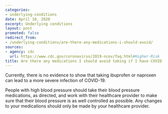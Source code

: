 ```yaml
---
categories:
- underlying-conditions
date: April 10, 2020
excerpt: Underlying conditions
layout: post
promoted: false
redirect_from:
- /underlying-conditions/are-there-any-medications-i-should-avoid/
sources:
- agency: cdc
  url: https://www.cdc.gov/coronavirus/2019-ncov/faq.html#Higher-Risk
title: Are there any medications I should avoid taking if I have COVID-19?
---
```


Currently, there is no evidence to show that taking ibuprofen or naproxen can lead to a more severe infection of COVID-19.

People with high blood pressure should take their blood pressure medications, as directed, and work with their healthcare provider to make sure that their blood pressure is as well controlled as possible. Any changes to your medications should only be made by your healthcare provider.